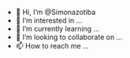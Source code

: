 - 👋 Hi, I’m @Simonazotiba
- 👀 I’m interested in ...
- 🌱 I’m currently learning ...
- 💞️ I’m looking to collaborate on ...
- 📫 How to reach me ...

<!---
Simonazotiba/Simonazotiba is a ✨ special ✨ repository because its `README.md` (this file) appears on your GitHub profile.
You can click the Preview link to take a look at your changes.
--->
